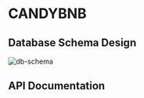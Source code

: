 # CANDYBNB

## Database Schema Design

![db-schema]

[db-schema]: .images/airbnb-db-schema.png

## API Documentation
